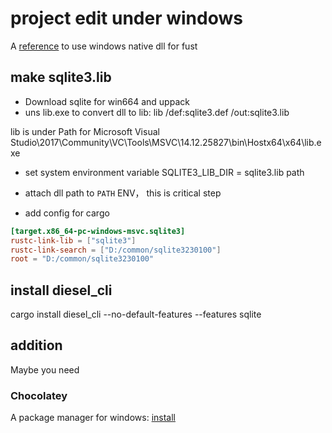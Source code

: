 # project edit under windows

A [reference](https://cmsd2.silvrback.com/rust-msvc) to use windows native dll for fust 

## make sqlite3.lib

+ Download sqlite for win664 and uppack
+ uns lib.exe to convert dll to lib:
lib /def:sqlite3.def /out:sqlite3.lib

lib is under Path for Microsoft Visual Studio\2017\Community\VC\Tools\MSVC\14.12.25827\bin\Hostx64\x64\lib.exe

+ set system environment variable 
SQLITE3_LIB_DIR = sqlite3.lib path

+ attach dll path to `PATH` ENV， this is critical step

* add config for cargo

```toml
[target.x86_64-pc-windows-msvc.sqlite3]
rustc-link-lib = ["sqlite3"]
rustc-link-search = ["D:/common/sqlite3230100"]
root = "D:/common/sqlite3230100"
```

## install diesel_cli

cargo install diesel_cli --no-default-features --features sqlite

## addition

Maybe you need 

### Chocolatey
           
A package manager for windows: [install](https://chocolatey.org/install#install-with-powershellexe)